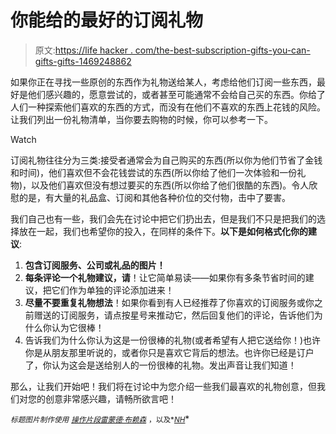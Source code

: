 # 你能给的最好的订阅礼物

> 原文:[https://life hacker . com/the-best-subscription-gifts-you-can-gifts-gifts-1469248862](https://lifehacker.com/the-best-subscription-gifts-you-can-give-1469248862)

如果你正在寻找一些原创的东西作为礼物送给某人，考虑给他们订阅一些东西，最好是他们感兴趣的，愿意尝试的，或者甚至可能通常不会给自己买的东西。你给了人们一种探索他们喜欢的东西的方式，而没有在他们不喜欢的东西上花钱的风险。让我们列出一份礼物清单，当你要去购物的时候，你可以参考一下。

Watch

订阅礼物往往分为三类:接受者通常会为自己购买的东西(所以你为他们节省了金钱和时间)，他们喜欢但不会花钱尝试的东西(所以你给了他们一次体验和一份礼物)，以及他们喜欢但没有想过要买的东西(所以你给了他们很酷的东西)。令人欣慰的是，有大量的礼品盒、订阅和其他各种价位的交付物，击中了要害。

我们自己也有一些，我们会先在讨论中把它们扔出去，但是我们不只是把我们的选择放在一起，我们也希望你的投入，在同样的条件下。**以下是如何格式化你的建议**:

1.  **包含订阅服务、公司或礼品的图片！**
2.  **每条评论一个礼物建议，请**！让它简单易读——如果你有多条节省时间的建议，把它们作为单独的评论添加进来！
3.  **尽量不要重复礼物想法**！如果你看到有人已经推荐了你喜欢的订阅服务或你之前赠送的订阅服务，请点按星号来推动它，然后回复他们的评论，告诉他们为什么你认为它很棒！
4.  告诉我们为什么你认为这是一份很棒的礼物(或者希望有人把它送给你！)也许你是从朋友那里听说的，或者你只是喜欢它背后的想法。也许你已经是订户了，你认为这会是送给别人的一份很棒的礼物。发出声音让我们知道！

那么，让我们开始吧！我们将在讨论中为您介绍一些我们最喜欢的礼物创意，但我们对您的创意非常感兴趣，请畅所欲言吧！

<small>*标题图片制作使用*</small> [<small>*操作片段*</small>](http://pixabay.com/en/calendar-month-year-date-datetime-159098/)<small></small>*[<small>*雷蒙德·布赖森*</small>](http://www.flickr.com/photos/f-oxymoron/9647972522/) <small>*，以及*</small>[<small>*NH*</small>](http://www.shutterstock.com/pic.mhtml?id=151282091&src=id)<small></small>*